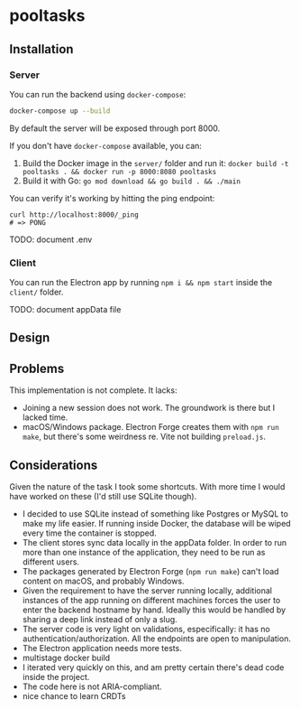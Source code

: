 # pooltasks

## Installation

### Server

You can run the backend using `docker-compose`:

```sh
docker-compose up --build
```

By default the server will be exposed through port 8000.

If you don't have `docker-compose` available, you can:

1. Build the Docker image in the `server/` folder and run it: `docker build -t pooltasks . && docker
run -p 8000:8080 pooltasks`
2. Build it with Go: `go mod download && go build . && ./main`

You can verify it's working by hitting the ping endpoint:

```
curl http://localhost:8000/_ping
# => PONG
```

TODO: document .env

### Client 


You can run the Electron app by running `npm i && npm start` inside the
`client/` folder.

TODO: document appData file


## Design



## Problems

This implementation is not complete. It lacks:

* Joining a new session does not work. The groundwork is there but I
  lacked time.
* macOS/Windows package. Electron Forge creates them with `npm run
  make`, but there's some weirdness re. Vite not building `preload.js`.

## Considerations

Given the nature of the task I took some shortcuts. With more time I
would have worked on these (I'd still use SQLite though).

* I decided to use SQLite instead of something like Postgres or MySQL
  to make my life easier. If running inside Docker, the database will
  be wiped every time the container is stopped.
* The client stores sync data locally in the appData folder. In order
  to run more than one instance of the application, they need to be
  run as different users.
* The packages generated by Electron Forge (`npm run make`) can't load
  content on macOS, and probably Windows.
* Given the requirement to have the server running locally, additional
  instances of the app running on different machines forces the user
  to enter the backend hostname by hand. Ideally this would be handled
  by sharing a deep link instead of only a slug.
* The server code is very light on validations, especifically: it has
  no authentication/authorization. All the endpoints are open to
  manipulation.
* The Electron application needs more tests.
* multistage docker build
* I iterated very quickly on this, and am pretty certain there's dead
  code inside the project.
* The code here is not ARIA-compliant.
* nice chance to learn CRDTs
